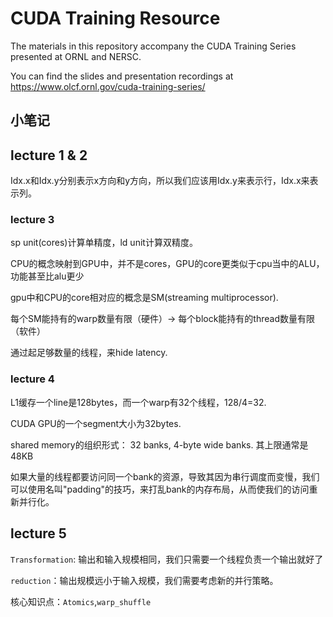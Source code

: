# CUDA Training Resource
The materials in this repository accompany the CUDA Training Series presented at ORNL and NERSC.

You can find the slides and presentation recordings at https://www.olcf.ornl.gov/cuda-training-series/

## 小笔记

## lecture 1 & 2

Idx.x和Idx.y分别表示x方向和y方向，所以我们应该用Idx.y来表示行，Idx.x来表示列。

### lecture 3

sp unit(cores)计算单精度，ld unit计算双精度。

CPU的概念映射到GPU中，并不是cores，GPU的core更类似于cpu当中的ALU，功能甚至比alu更少

gpu中和CPU的core相对应的概念是SM(streaming multiprocessor).

每个SM能持有的warp数量有限（硬件）-> 每个block能持有的thread数量有限（软件）

通过起足够数量的线程，来hide latency.

### lecture 4

L1缓存一个line是128bytes，而一个warp有32个线程，128/4=32.

CUDA GPU的一个segment大小为32bytes.

shared memory的组织形式：
32 banks, 4-byte wide banks.
其上限通常是48KB

如果大量的线程都要访问同一个bank的资源，导致其因为串行调度而变慢，我们可以使用名叫"padding"的技巧，来打乱bank的内存布局，从而使我们的访问重新并行化。

## lecture 5

`Transformation`: 输出和输入规模相同，我们只需要一个线程负责一个输出就好了

`reduction`：输出规模远小于输入规模，我们需要考虑新的并行策略。

核心知识点：`Atomics`,`warp_shuffle`